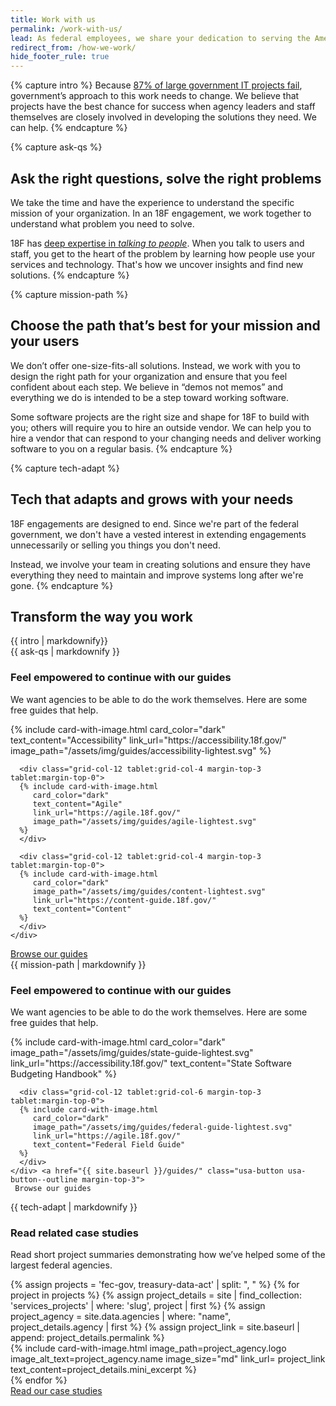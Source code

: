 ```yaml
---
title: Work with us
permalink: /work-with-us/
lead: As federal employees, we share your dedication to serving the American&nbsp;public. 
redirect_from: /how-we-work/
hide_footer_rule: true
---
```


{% capture intro %}
Because [87% of large government IT projects fail](https://derisking-guide.18f.gov/), government’s approach to this work needs to change. We believe that projects have the best chance for success when agency leaders and staff themselves are closely involved in developing the solutions they need. We can help.
{% endcapture %}

{% capture ask-qs %}
## Ask the right questions, solve the right problems

We take the time and have the experience to understand the specific mission of your organization. In an 18F engagement, we work together to understand what problem you need to solve. 

18F has [deep expertise in _talking to people_](https://18f.gov/guides). When you talk to users and staff, you get to the heart of the problem by learning how people use your services and technology. That's how we uncover insights and find new solutions.
{% endcapture %}

{% capture mission-path %}
## Choose the path that’s best for your mission and your users

We don’t offer one-size-fits-all solutions. Instead, we work with you to design the right path for your organization and ensure that you feel confident about each step. We believe in “demos not memos” and everything we do is intended to be a step toward working software.

Some software projects are the right size and shape for 18F to build with you; others will require you to hire an outside vendor. We can help you to hire a vendor that can respond to your changing needs and deliver working software to you on a regular basis.
{% endcapture %}

{% capture tech-adapt %}
## Tech that adapts and grows with your needs

18F engagements are designed to end. Since we're part of the federal government, we don't have a vested interest in extending engagements unnecessarily or selling you things you don't need. 

Instead, we involve your team in creating solutions and ensure they have everything they need to maintain and improve systems long after we're gone.
{% endcapture %}


<section class="usa-section usa-section--dark bg-primary-darker section-padding-6">
<div class="grid-container">
  <div class="grid-row">
    <div class="grid-col">
      <h2>Transform the way you work</h2>
      <div class="font-sans-lg"> 
        {{ intro | markdownify}}
      </div>
    </div>
  </div>
</div>
</section>

<section class="usa-section bg-base-lightest"> 
  <div class="grid-container"> 
    <div class="grid-row grid-gap">
      <div class="tablet-lg:grid-col-7">
        {{ ask-qs | markdownify }}
      </div>
      <div class="tablet-lg:grid-col-5">
        <img src="{{ site.baseurl }}/assets/img/work-with-us/work-with-us-illo-1.svg" 
        alt=""
        >
      </div>
    </div> 
    <h3 class="text-normal"> Feel empowered to continue with our guides</h3>
    <p class="font-sans-lg"> We want agencies to be able to do the work themselves. Here are some free guides that help. </p>
    <div class="grid-row grid-gap-md">
      <div class="grid-col-12 tablet:grid-col-4 margin-top-3 tablet:margin-top-0">
      {% include card-with-image.html 
         card_color="dark"
         text_content="Accessibility"
         link_url="https://accessibility.18f.gov/"
         image_path="/assets/img/guides/accessibility-lightest.svg"
      %}
      </div>
     
      <div class="grid-col-12 tablet:grid-col-4 margin-top-3 tablet:margin-top-0">
      {% include card-with-image.html 
         card_color="dark"
         text_content="Agile"
         link_url="https://agile.18f.gov/"
         image_path="/assets/img/guides/agile-lightest.svg"
      %}
      </div>
    
      <div class="grid-col-12 tablet:grid-col-4 margin-top-3 tablet:margin-top-0">
      {% include card-with-image.html 
         card_color="dark"
         image_path="/assets/img/guides/content-lightest.svg"
         link_url="https://content-guide.18f.gov/"
         text_content="Content"
      %}
      </div>
    </div>
   <a href="{{ site.baseurl }}/guides/" class="usa-button usa-button--outline margin-top-3">
     Browse our guides 
   </a>
  </div>
</section>

<section class="usa-section"> 
  <div class="grid-container">
    <div class="grid-row">
      <div class="tablet-lg:grid-col-7">
         {{ mission-path | markdownify }}
      </div>
      <div class="tablet-lg:grid-col-5">
        <img src="{{ site.baseurl }}/assets/img/work-with-us/work-with-us-illo-2.svg" 
        alt=""
        >
      </div>
    </div>
    <h3 class="text-normal"> Feel empowered to continue with our guides</h3>
    <p class="font-sans-lg"> We want agencies to be able to do the work themselves. Here are some free guides that help. </p>
    <div class="grid-row grid-gap-md">
      <div class="grid-col-12 tablet:grid-col-6 margin-top-3 tablet:margin-top-0">
      {% include card-with-image.html 
         card_color="dark"
         image_path="/assets/img/guides/state-guide-lightest.svg"
         link_url="https://accessibility.18f.gov/"
         text_content="State Software Budgeting Handbook"
      %}
      </div>
      
      <div class="grid-col-12 tablet:grid-col-6 margin-top-3 tablet:margin-top-0">
      {% include card-with-image.html 
         card_color="dark"
         image_path="/assets/img/guides/federal-guide-lightest.svg"
         link_url="https://agile.18f.gov/"
         text_content="Federal Field Guide"
      %}
      </div>
    </div> <a href="{{ site.baseurl }}/guides/" class="usa-button usa-button--outline margin-top-3">
     Browse our guides 
   </a>
  </div>
</section>

<section class="usa-section bg-base-lightest"> 
  <div class="grid-container">
    <div class="grid-row">
      <div class="tablet-lg:grid-col-7">
         {{ tech-adapt | markdownify }}
      </div>
      <div class="tablet-lg:grid-col-5">
        <img src="{{ site.baseurl }}/assets/img/work-with-us/work-with-us-illo-3.svg" 
        alt=""
        >
      </div>
    </div>
    <h3 class="text-normal">Read related case studies</h3>
    <p class="font-sans-lg">Read short project summaries demonstrating how we’ve helped some of the largest federal agencies.</p>
    <div class="grid-row grid-gap-md">
    {% assign projects = 'fec-gov, treasury-data-act' | split: ", " %}
    {% for project in projects %} 
      {% assign project_details = site | find_collection: 'services_projects' | where: 'slug', project | first %}
      {% assign project_agency = site.data.agencies | where: "name", project_details.agency | first %}
      {% assign project_link = site.baseurl | append: project_details.permalink %}
      <div class="grid-col-12 tablet:grid-col-6 margin-top-3 tablet:margin-top-0">
        {% include card-with-image.html 
           image_path=project_agency.logo
           image_alt_text=project_agency.name
           image_size="md"
           link_url= project_link
           text_content=project_details.mini_excerpt
        %}
      </div>
    {% endfor %}
    </div>
   <a href="{{ site.baseurl }}/our-work/" class="usa-button usa-button--outline margin-top-3">
     Read our case studies
   </a>
  </div>
</section>
